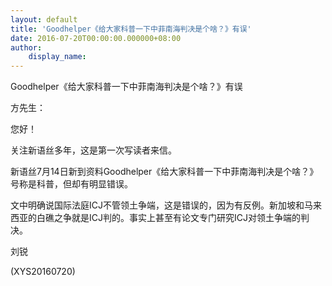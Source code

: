 ```yaml
---
layout: default
title: 'Goodhelper《给大家科普一下中菲南海判决是个啥？》有误'
date: 2016-07-20T00:00:00.000000+08:00
author:
    display_name: 
---
```


Goodhelper《给大家科普一下中菲南海判决是个啥？》有误

方先生：

您好！

关注新语丝多年，这是第一次写读者来信。

新语丝7月14日新到资料Goodhelper《给大家科普一下中菲南海判决是个啥？》号称是科普，但却有明显错误。

文中明确说国际法庭ICJ不管领土争端，这是错误的，因为有反例。新加坡和马来西亚的白礁之争就是ICJ判的。事实上甚至有论文专门研究ICJ对领土争端的判决。

刘锐

(XYS20160720)

